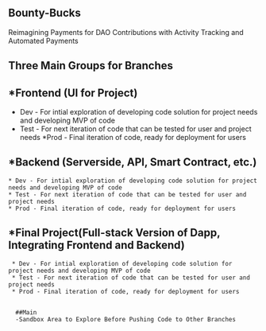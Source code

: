 ## Bounty-Bucks
Reimagining Payments for DAO Contributions with Activity Tracking and Automated Payments


## Three Main Groups for Branches
## *Frontend (UI for Project)
  * Dev - For intial exploration of developing code solution for project needs and developing MVP of code
  * Test - For next iteration of code that can be tested for user and project needs
  *Prod - Final iteration of code, ready for deployment for users
  
  ## *Backend (Serverside, API, Smart Contract, etc.)
    * Dev - For intial exploration of developing code solution for project needs and developing MVP of code
    * Test - For next iteration of code that can be tested for user and project needs
    * Prod - Final iteration of code, ready for deployment for users
    
    
  ## *Final Project(Full-stack Version of Dapp, Integrating Frontend and Backend)
     * Dev - For intial exploration of developing code solution for project needs and developing MVP of code
     * Test - For next iteration of code that can be tested for user and project needs
     * Prod - Final iteration of code, ready for deployment for users
      
      
      ##Main
      -Sandbox Area to Explore Before Pushing Code to Other Branches
